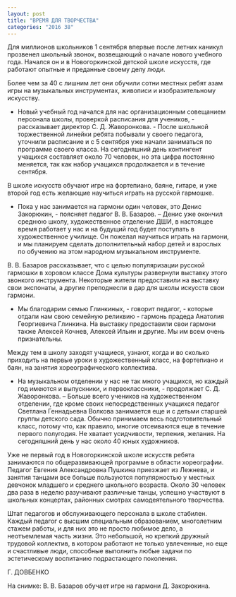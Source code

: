 ```yaml
---
layout: post
title: "ВРЕМЯ ДЛЯ ТВОРЧЕСТВА"
categories: "2016 38"
---
```


Для миллионов школьников 1 сентября впервые после летних каникул прозвенел школьный звонок, возвещающий о начале нового учебного года. Начался он и в Новогоркинской детской школе искусств, где работают опытные и преданные своему делу люди.

Более чем за 40 с лишним лет они обучили сотни местных ребят азам игры на музыкальных инструментах, живописи и изобразительному искусству.

- Новый учебный год начался для нас организационным совещанием персонала школы, проверкой расписания для учеников, - рассказывает директор С. Д. Жаворонкова. - После школьной торжественной линейки ребята побывали у своего педагога, уточнили расписание и с 5 сентября уже начали заниматься по программе своего класса. На сегодняшний день контингент учащихся составляет около 70 человек, но эта цифра постоянно меняется, так как набор учащихся продолжается и в течение сентября.

В школе искусств обучают игре на фортепиано, баяне, гитаре, и уже второй год есть желающие научиться играть на русской гармошке.

- Пока у нас занимается на гармони один человек, это Денис Закорюкин, - поясняет педагог В. В. Базаров. – Денис уже окончил среднюю школу, художественное отделение ДШИ, в настоящее время работает у нас и на будущий год будет поступать в художественное училище. Он пожелал научиться играть на гармони, и мы планируем сделать дополнительный набор детей и взрослых по обучению на этом народном музыкальном инструменте.

В. В. Базаров рассказывает, что с целью популяризации русской гармошки в хоровом классе Дома культуры развернули выставку этого звонкого инструмента. Некоторые жители предоставили на выставку свои экспонаты, а другие преподнесли в дар для школы искусств свои гармони.

- Мы благодарим семью Глинкиных, - говорит педагог, - которые отдали нам свою семейную реликвию - гармонь прадеда Анатолия Георгиевича Глинкина. На выставку предоставили свои гармони также Алексей Кочнев, Алексей Ильин и другие. Мы им всем очень признательны.

Между тем в школу заходят учащиеся, узнают, когда и во сколько приходить на первые уроки в художественный класс, на фортепиано и баян, на занятия хореографического коллектива.

- На музыкальном отделении у нас не так много учащихся, но каждый год имеются и выпускники, и первоклассники, - продолжает С. Д. Жаворонкова. – Больше всего учеников на художественном отделении, где кроме своих непосредственных учащихся педагог Светлана Геннадьевна Волкова занимается еще и с детьми старшей группы детского сада. Обычно принимаем весь подготовительный класс, потому что, как правило, многие отсеиваются еще в течение первого полугодия. Не хватает усидчивости, терпения, желания. На сегодняшний день у нас около 40 юных художников.

Уже не первый год в Новогоркинской школе искусств ребята занимаются по общеразвивающей программе в области хореографии. Педагог Евгения Александровна Пушкина приезжает из Лежнева, и занятия танцами все больше пользуются популярностью у местных девчонок младшего и среднего школьного возраста. Около 30 человек два раза в неделю разучивают различные танцы, успешно участвуют в школьных концертах, районных смотрах самодеятельного творчества.

Штат педагогов и обслуживающего персонала в школе стабилен. Каждый педагог с высшим специальным образованием, многолетним стажем работы, и для них это не просто любимое дело, а неотъемлемая часть жизни. Это небольшой, но крепкий дружный трудовой коллектив, в котором работают не только увлеченные, но еще и счастливые люди, способные выполнить любые задачи по эстетическому воспитанию подрастающего поколения.

Г. ДОВБЕНКО

На снимке: В. В. Базаров обучает игре на гармони Д. Закорюкина.


